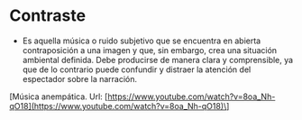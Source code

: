 # Contraste

*   Es aquella música o ruido subjetivo que se encuentra en abierta contraposición a una imagen y que, sin embargo, crea una situación ambiental definida. Debe producirse de manera clara y comprensible, ya que de lo contrario puede confundir y distraer la atención del espectador sobre la narración.

\[Música anempática. Url: [https://www.youtube.com/watch?v=8oa_Nh-qO18](https://www.youtube.com/watch?v=8oa_Nh-qO18)\]